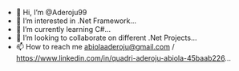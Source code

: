 - 👋 Hi, I’m @Aderoju99
- 👀 I’m interested in .Net Framework...
- 🌱 I’m currently learning C#...
- 💞️ I’m looking to collaborate on different .Net Projects...
- 📫 How to reach me abiolaaderoju@gmail.com / https://www.linkedin.com/in/quadri-aderoju-abiola-45baab226...

<!---
Aderoju99/Aderoju99 is a ✨ special ✨ repository because its `README.md` (this file) appears on your GitHub profile.
You can click the Preview link to take a look at your changes.
--->
